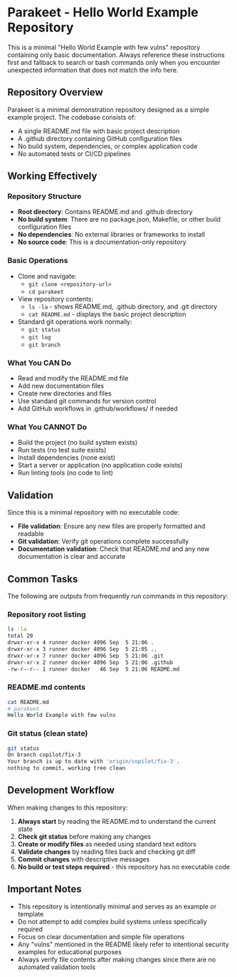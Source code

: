 # Parakeet - Hello World Example Repository

This is a minimal "Hello World Example with few vulns" repository containing only basic documentation. Always reference these instructions first and fallback to search or bash commands only when you encounter unexpected information that does not match the info here.

## Repository Overview
Parakeet is a minimal demonstration repository designed as a simple example project. The codebase consists of:
- A single README.md file with basic project description
- A .github directory containing GitHub configuration files
- No build system, dependencies, or complex application code
- No automated tests or CI/CD pipelines

## Working Effectively
### Repository Structure
- **Root directory**: Contains README.md and .github directory
- **No build system**: There are no package.json, Makefile, or other build configuration files
- **No dependencies**: No external libraries or frameworks to install
- **No source code**: This is a documentation-only repository

### Basic Operations
- Clone and navigate: 
  - `git clone <repository-url>`
  - `cd parakeet`
- View repository contents:
  - `ls -la` - shows README.md, .github directory, and .git directory
  - `cat README.md` - displays the basic project description
- Standard git operations work normally:
  - `git status`
  - `git log`
  - `git branch`

### What You CAN Do
- Read and modify the README.md file
- Add new documentation files
- Create new directories and files
- Use standard git commands for version control
- Add GitHub workflows in .github/workflows/ if needed

### What You CANNOT Do
- Build the project (no build system exists)
- Run tests (no test suite exists)
- Install dependencies (none exist)
- Start a server or application (no application code exists)
- Run linting tools (no code to lint)

## Validation
Since this is a minimal repository with no executable code:
- **File validation**: Ensure any new files are properly formatted and readable
- **Git validation**: Verify git operations complete successfully
- **Documentation validation**: Check that README.md and any new documentation is clear and accurate

## Common Tasks
The following are outputs from frequently run commands in this repository:

### Repository root listing
```bash
ls -la
total 20
drwxr-xr-x 4 runner docker 4096 Sep  5 21:06 .
drwxr-xr-x 3 runner docker 4096 Sep  5 21:05 ..
drwxr-xr-x 7 runner docker 4096 Sep  5 21:06 .git
drwxr-xr-x 2 runner docker 4096 Sep  5 21:06 .github
-rw-r--r-- 1 runner docker   46 Sep  5 21:06 README.md
```

### README.md contents
```bash
cat README.md
# parakeet
Hello World Example with few vulns
```

### Git status (clean state)
```bash
git status
On branch copilot/fix-3
Your branch is up to date with 'origin/copilot/fix-3'.
nothing to commit, working tree clean
```

## Development Workflow
When making changes to this repository:
1. **Always start** by reading the README.md to understand the current state
2. **Check git status** before making any changes
3. **Create or modify files** as needed using standard text editors
4. **Validate changes** by reading files back and checking git diff
5. **Commit changes** with descriptive messages
6. **No build or test steps required** - this repository has no executable code

## Important Notes
- This repository is intentionally minimal and serves as an example or template
- Do not attempt to add complex build systems unless specifically required
- Focus on clear documentation and simple file operations
- Any "vulns" mentioned in the README likely refer to intentional security examples for educational purposes
- Always verify file contents after making changes since there are no automated validation tools